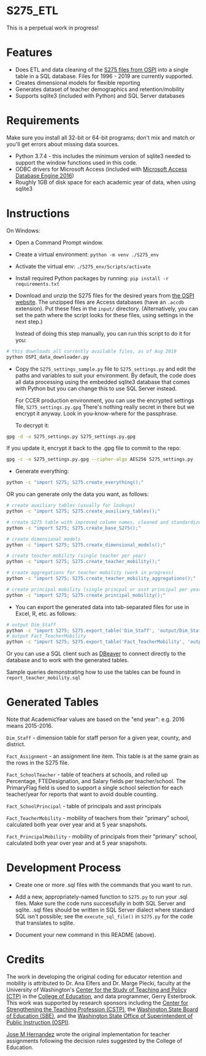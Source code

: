 
S275_ETL
========

This is a perpetual work in progress!

# Features

- Does ETL and data cleaning of the [S275 files from OSPI](https://www.k12.wa.us/safs-database-files) into a single table in a SQL database.
  Files for 1996 - 2019 are currently supported.
- Creates dimensional models for flexible reporting
- Generates dataset of teacher demographics and retention/mobility
- Supports sqlite3 (included with Python) and SQL Server databases

# Requirements

Make sure you install all 32-bit or 64-bit programs; don't mix and match or you'll get errors about missing data sources.

- Python 3.7.4 - this includes the minimum version of sqlite3 needed to support the window functions used in this code.
- ODBC drivers for Microsoft Access (included with [Microsoft Access Database Engine 2016](https://www.microsoft.com/en-us/download/details.aspx?id=54920))
- Roughly 1GB of disk space for each academic year of data, when using sqlite3

# Instructions

On Windows:

- Open a Command Prompt window.

- Create a virtual environment: `python -m venv ./S275_env`

- Activate the virtual env: `./S275_env/Scripts/activate`

- Install required Python packages by running: `pip install -r requirements.txt`

- Download and unzip the S275 files for the desired years from [the OSPI website](https://www.k12.wa.us/safs-database-files).
  The unzipped files are Access databases (have an `.accdb` extension). Put these files
  in the `input/` directory. (Alternatively, you can set the path where the script looks for these files,
  using settings in the next step.)

  Instead of doing this step manually, you can run this script to do it for you:

```sh
# this downloads all currently available files, as of Aug 2019
python OSPI_data_downloader.py
```

- Copy the `S275_settings_sample.py` file to `S275_settings.py` and edit the paths and variables to suit
  your environment. By default, the code does all data processing using the embedded sqlite3
  database that comes with Python but you can change this to use SQL Server instead.

  For CCER production environment, you can use the encrypted settings file,
  `S275_settings.py.gpg` There's nothing really secret in there but we encrypt it anyway. Look in
  you-know-where for the passphrase.

  To decrypt it:

```sh
gpg -d -o S275_settings.py S275_settings.py.gpg
```

  If you update it, encrypt it back to the .gpg file to commit to the repo:

```sh
gpg -c -o S275_settings.py.gpg --cipher-algo AES256 S275_settings.py
```

- Generate everything:

```sh
python -c "import S275; S275.create_everything();"
```

OR you can generate only the data you want, as follows:

```sh
# create auxiliary tables (usually for lookups)
python -c "import S275; S275.create_auxiliary_tables();"

# create S275 table with improved column names, cleaned and standardized data
python -c "import S275; S275.create_base_S275();"

# create dimensional models
python -c "import S275; S275.create_dimensional_models();"

# create teacher mobility (single teacher per year)
python -c "import S275; S275.create_teacher_mobility();"

# create aggregations for teacher mobility (work in progress)
python -c "import S275; S275.create_teacher_mobility_aggregations();"

# create principal mobility (single princpal or asst principal per year)
python -c "import S275; S275.create_principal_mobility();"
```

- You can export the generated data into tab-separated files for use in Excel, R, etc. as follows:

```sh
# output Dim_Staff
python -c "import S275; S275.export_table('Dim_Staff', 'output/Dim_Staff.txt')"
# output Fact_TeacherMobility
python -c "import S275; S275.export_table('Fact_TeacherMobility', 'output/Fact_TeacherMobility.txt')"

```

  Or you can use a SQL client such as [DBeaver](https://dbeaver.io/) to connect directly
  to the database and to work with the generated tables.

  Sample queries demonstrating how to use the tables can be found in `report_teacher_mobility.sql`

# Generated Tables

Note that AcademicYear values are based on the "end year": e.g. 2016 means 2015-2016.

`Dim_Staff` - dimension table for staff person for a given year, county, and district.

`Fact_Assignment` - an assignment line item. This table is at the same grain as the rows in the S275 file.

`Fact_SchoolTeacher` - table of teachers at schools, and rolled up Percentage, FTEDesignation,
and Salary fields per teacher/school. The PrimaryFlag field is used to support a single school selection
for each teacher/year for reports that want to avoid double counting.

`Fact_SchoolPrincipal` - table of principals and asst principals

`Fact_TeacherMobility` - mobility of teachers from their "primary" school,
calculated both year over year and at 5 year snapshots.

`Fact_PrincipalMobility` - mobility of principals from their "primary" school,
calculated both year over year and at 5 year snapshots.

# Development Process

- Create one or more .sql files with the commands that you want to run.

- Add a new, appropriately-named function to `S275.py` to run your .sql files.
Make sure the code runs successfully in both SQL Server and sqlite. .sql files
should be written in SQL Server dialect where standard SQL isn't possible;
see the `execute_sql_file()` in `S275.py` for the code that translates to sqlite.

- Document your new command in this README (above).

# Credits

The work in developing the original coding for educator retention and mobility
is attributed to Dr. Ana Elfers and Dr. Marge Plecki, faculty at the University
of Washington's [Center for the Study of Teaching and Policy (CTP)](https://www.education.uw.edu/ctp/home) in the
[College of Education](https://education.uw.edu/), and data programmer, Gerry Esterbrook. This work was
supported by research sponsors including the [Center for Strengthening the
Teaching Profession (CSTP)](http://cstp-wa.org/), the [Washington State Board of Education (SBE)](https://www.sbe.wa.gov/), and
the [Washington State Office of Superintendent of Public Instruction (OSPI)](https://www.k12.wa.us/).

[Jose M Hernandez](https://github.com/jmhernan) wrote the original implementation
for teacher assignments following the decision rules suggested by the College of Education.
